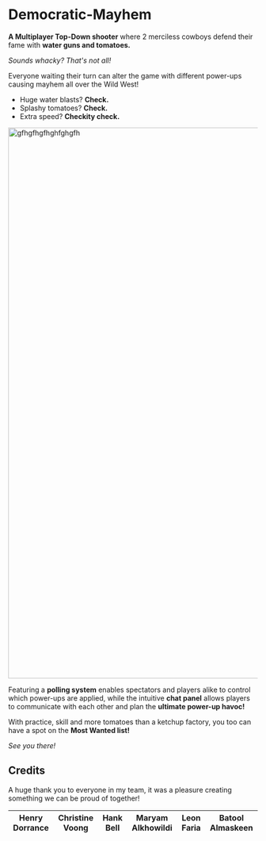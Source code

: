 # Democratic-Mayhem
**A Multiplayer Top-Down shooter** where 2 merciless cowboys defend their fame with **water guns and tomatoes.**

*Sounds whacky? That's not all!*

Everyone waiting their turn can alter the game with different power-ups causing mayhem all over the Wild West!

- Huge water blasts? **Check.**
- Splashy tomatoes? **Check.**
- Extra speed? **Checkity check.**

<img width="1111" alt="gfhgfhgfhghfghgfh" src="https://user-images.githubusercontent.com/70076265/192169895-802ca0fd-8102-4073-b2d8-01764a93d6ef.png">

Featuring a **polling system** enables spectators and players alike to control which power-ups are applied, while the intuitive **chat panel** allows players to communicate with each other and plan the **ultimate power-up havoc!** 

With practice, skill and more tomatoes than a ketchup factory, you too can have a spot on the **Most Wanted list!** 

*See you there!*

## Credits
A huge thank you to everyone in my team, it was a pleasure creating something we can be proud of together!

| Henry Dorrance | Christine Voong | Hank Bell | Maryam Alkhowildi | Leon Faria | Batool Almaskeen |
| :-: | :-: | :-: | :-: | :-: | :-: |
